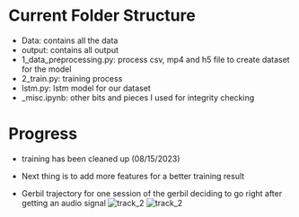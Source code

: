# Current Folder Structure
- Data: contains all the data
- output: contains all output
- 1_data_preprocessing.py: process csv, mp4 and h5 file to create dataset for the model
- 2_train.py: training process
- lstm.py: lstm model for our dataset
- _misc.ipynb: other bits and pieces I used for integrity checking

# Progress
- training has been cleaned up (08/15/2023)
- Next thing is to add more features for a better training result


- Gerbil trajectory for one session of the gerbil deciding to go right after getting an audio signal
![track_2](https://github.com/AninditaChavan/Sensory_Decision_Prediction/assets/20729102/8d7ce761-60bd-4605-ba3a-d694c65929fd)
![track_2](https://github.com/AninditaChavan/Sensory_Decision_Prediction/assets/20729102/4331d01f-8d05-4b56-9249-3ebe70f365b2)


